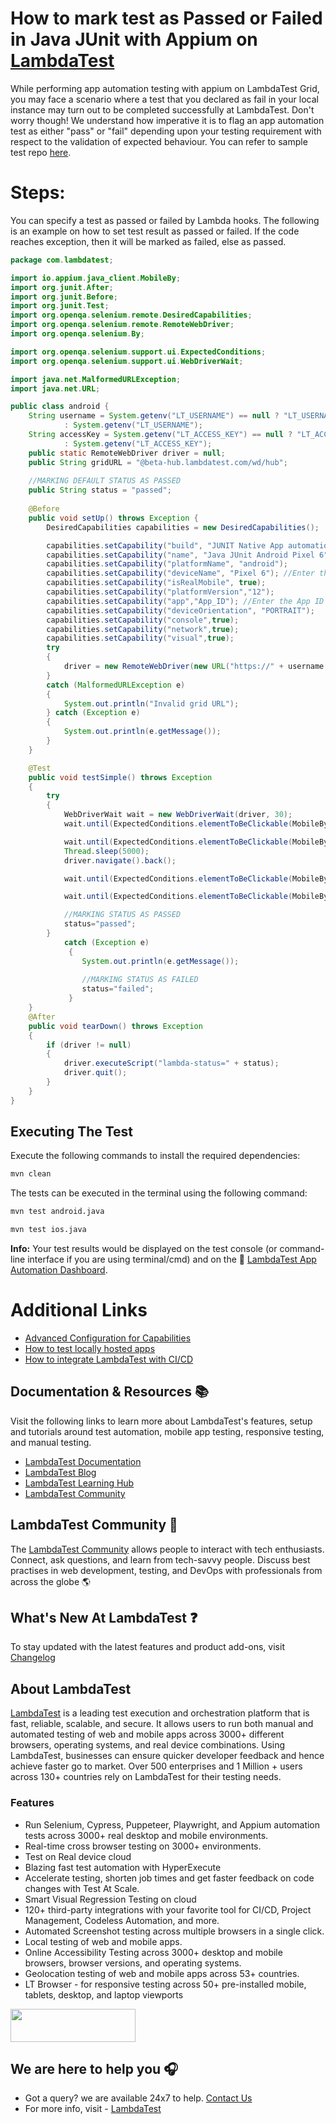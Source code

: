# How to mark test as Passed or Failed in Java JUnit with Appium on [LambdaTest](https://www.lambdatest.com/?utm_source=github&utm_medium=repo&utm_campaign=appium-junit-passfail)

While performing app automation testing with appium on LambdaTest Grid, you may face a scenario where a test that you declared as fail in your local instance may turn out to be completed successfully at LambdaTest. Don't worry though! We understand how imperative it is to flag an app automation test as either "pass" or "fail" depending upon your testing requirement with respect to the validation of expected behaviour. You can refer to sample test repo [here](https://github.com/LambdaTest/LT-appium-java-junit).

# Steps:

You can specify a test as passed or failed by Lambda hooks. The following is an example on how to set test result as passed or failed. If the code reaches exception, then it will be marked as failed, else as passed.

```java
package com.lambdatest;

import io.appium.java_client.MobileBy;
import org.junit.After;
import org.junit.Before;
import org.junit.Test;
import org.openqa.selenium.remote.DesiredCapabilities;
import org.openqa.selenium.remote.RemoteWebDriver;
import org.openqa.selenium.By;

import org.openqa.selenium.support.ui.ExpectedConditions;
import org.openqa.selenium.support.ui.WebDriverWait;

import java.net.MalformedURLException;
import java.net.URL;

public class android {
    String username = System.getenv("LT_USERNAME") == null ? "LT_USERNAME" //Enter the Username here
            : System.getenv("LT_USERNAME");
    String accessKey = System.getenv("LT_ACCESS_KEY") == null ? "LT_ACCESS_KEY"  //Enter the Access key here
            : System.getenv("LT_ACCESS_KEY");
    public static RemoteWebDriver driver = null;
    public String gridURL = "@beta-hub.lambdatest.com/wd/hub";
    
    //MARKING DEFAULT STATUS AS PASSED
    public String status = "passed";
    
    @Before
    public void setUp() throws Exception {
        DesiredCapabilities capabilities = new DesiredCapabilities();

        capabilities.setCapability("build", "JUNIT Native App automation");
        capabilities.setCapability("name", "Java JUnit Android Pixel 6");
        capabilities.setCapability("platformName", "android");
        capabilities.setCapability("deviceName", "Pixel 6"); //Enter the name of the device here
        capabilities.setCapability("isRealMobile", true);
        capabilities.setCapability("platformVersion","12");
        capabilities.setCapability("app","App_ID"); //Enter the App ID here
        capabilities.setCapability("deviceOrientation", "PORTRAIT");
        capabilities.setCapability("console",true);
        capabilities.setCapability("network",true);
        capabilities.setCapability("visual",true);
        try
        {
            driver = new RemoteWebDriver(new URL("https://" + username + ":" + accessKey + gridURL), capabilities);
        }
        catch (MalformedURLException e)
        {
            System.out.println("Invalid grid URL");
        } catch (Exception e)
        {
            System.out.println(e.getMessage());
        }
    }

    @Test
    public void testSimple() throws Exception
    {
        try
        {
            WebDriverWait wait = new WebDriverWait(driver, 30);
            wait.until(ExpectedConditions.elementToBeClickable(MobileBy.id("color"))).click();

            wait.until(ExpectedConditions.elementToBeClickable(MobileBy.id("geoLocation"))).click();;
            Thread.sleep(5000);
            driver.navigate().back();

            wait.until(ExpectedConditions.elementToBeClickable(MobileBy.id("Text"))).click();

            wait.until(ExpectedConditions.elementToBeClickable(MobileBy.id("toast"))).click();

            //MARKING STATUS AS PASSED
            status="passed"; 
        }
            catch (Exception e)
             {
                System.out.println(e.getMessage());
                
                //MARKING STATUS AS FAILED
                status="failed";
             }
    }
    @After
    public void tearDown() throws Exception
    {
        if (driver != null)
        {
            driver.executeScript("lambda-status=" + status);
            driver.quit();
        }
    }
}
```

## Executing The Test

Execute the following commands to install the required dependencies:

```bash
mvn clean
```

The tests can be executed in the terminal using the following command:

<Tabs className="docs__val">
<TabItem value="android-exec" label="Android" default>

```bash
mvn test android.java
```

</TabItem>

<TabItem value="ios-exec" label="iOS" default>

```bash
mvn test ios.java
```

</TabItem>
</Tabs>

**Info:** Your test results would be displayed on the test console (or command-line interface if you are using terminal/cmd) and on the :link: [LambdaTest App Automation Dashboard](https://appautomation.lambdatest.com/build).

# Additional Links

- [Advanced Configuration for Capabilities](https://www.lambdatest.com/support/docs/desired-capabilities-in-appium/)
- [How to test locally hosted apps](https://www.lambdatest.com/support/docs/testing-locally-hosted-pages/)
- [How to integrate LambdaTest with CI/CD](https://www.lambdatest.com/support/docs/integrations-with-ci-cd-tools/)

## Documentation & Resources :books:
      
Visit the following links to learn more about LambdaTest's features, setup and tutorials around test automation, mobile app testing, responsive testing, and manual testing.

* [LambdaTest Documentation](https://www.lambdatest.com/support/docs/?utm_source=github&utm_medium=repo&utm_campaign=LT-appium-python)
* [LambdaTest Blog](https://www.lambdatest.com/blog/?utm_source=github&utm_medium=repo&utm_campaign=LT-appium-python)
* [LambdaTest Learning Hub](https://www.lambdatest.com/learning-hub/?utm_source=github&utm_medium=repo&utm_campaign=LT-appium-python)
* [LambdaTest Community](http://community.lambdatest.com/)    

## LambdaTest Community :busts_in_silhouette:

The [LambdaTest Community](https://community.lambdatest.com/) allows people to interact with tech enthusiasts. Connect, ask questions, and learn from tech-savvy people. Discuss best practises in web development, testing, and DevOps with professionals from across the globe 🌎

## What's New At LambdaTest ❓

To stay updated with the latest features and product add-ons, visit [Changelog](https://changelog.lambdatest.com/) 
      
## About LambdaTest

[LambdaTest](https://www.lambdatest.com) is a leading test execution and orchestration platform that is fast, reliable, scalable, and secure. It allows users to run both manual and automated testing of web and mobile apps across 3000+ different browsers, operating systems, and real device combinations. Using LambdaTest, businesses can ensure quicker developer feedback and hence achieve faster go to market. Over 500 enterprises and 1 Million + users across 130+ countries rely on LambdaTest for their testing needs.    

### Features

* Run Selenium, Cypress, Puppeteer, Playwright, and Appium automation tests across 3000+ real desktop and mobile environments.
* Real-time cross browser testing on 3000+ environments.
* Test on Real device cloud
* Blazing fast test automation with HyperExecute
* Accelerate testing, shorten job times and get faster feedback on code changes with Test At Scale.
* Smart Visual Regression Testing on cloud
* 120+ third-party integrations with your favorite tool for CI/CD, Project Management, Codeless Automation, and more.
* Automated Screenshot testing across multiple browsers in a single click.
* Local testing of web and mobile apps.
* Online Accessibility Testing across 3000+ desktop and mobile browsers, browser versions, and operating systems.
* Geolocation testing of web and mobile apps across 53+ countries.
* LT Browser - for responsive testing across 50+ pre-installed mobile, tablets, desktop, and laptop viewports
    
[<img height="53" width="200" src="https://user-images.githubusercontent.com/70570645/171866795-52c11b49-0728-4229-b073-4b704209ddde.png">](https://accounts.lambdatest.com/register)
      
## We are here to help you :headphones:

* Got a query? we are available 24x7 to help. [Contact Us](support@lambdatest.com)
* For more info, visit - [LambdaTest](https://www.lambdatest.com/?utm_source=github&utm_medium=repo&utm_campaign=LT-appium-python)
